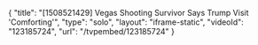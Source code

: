 {
    "title": "[1508521429] Vegas Shooting Survivor Says Trump Visit 'Comforting'",
    "type": "solo",
    "layout": "iframe-static",
    "videoId": "123185724",
    "url": "\/tvpembed\/123185724"
}